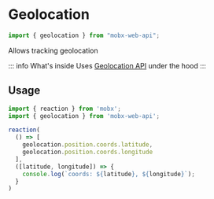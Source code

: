 # Geolocation  

```ts
import { geolocation } from "mobx-web-api";
```  

Allows tracking geolocation   

::: info What's inside
Uses [Geolocation API](https://developer.mozilla.org/en-US/docs/Web/API/Geolocation_API) under the hood
:::


## Usage  

```ts
import { reaction } from 'mobx';
import { geolocation } from 'mobx-web-api';

reaction(
  () => [
    geolocation.position.coords.latitude,
    geolocation.position.coords.longitude
  ],
  ([latitude, longitude]) => {
    console.log(`coords: ${latitude}, ${longitude}`);
  }
)
```
